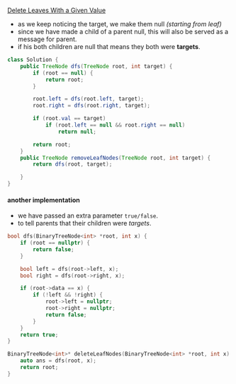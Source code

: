 [Delete Leaves With a Given Value](https://leetcode.com/problems/delete-leaves-with-a-given-value/)

- as we keep noticing the target, we make them null _(starting from leaf)_
- since we have made a child of a parent null, this will also be served as a message for parent.
- if his both children are null that means they both were **targets**.

```java
class Solution {
    public TreeNode dfs(TreeNode root, int target) {
        if (root == null) {
            return root;
        }

        root.left = dfs(root.left, target);
        root.right = dfs(root.right, target);

        if (root.val == target)
            if (root.left == null && root.right == null)
                return null;

        return root;
    }
    public TreeNode removeLeafNodes(TreeNode root, int target) {
        return dfs(root, target);

    }
}
```

#### another implementation

- we have passed an extra parameter `true/false`.
- to tell parents that their children were _targets_.

```cpp
bool dfs(BinaryTreeNode<int> *root, int x) {
    if (root == nullptr) {
        return false;
    }

    bool left = dfs(root->left, x);
    bool right = dfs(root->right, x);

    if (root->data == x) {
        if (!left && !right) {
            root->left = nullptr;
            root->right = nullptr;
            return false;
        }
    }
    return true;
}

BinaryTreeNode<int>* deleteLeafNodes(BinaryTreeNode<int> *root, int x) {
    auto ans = dfs(root, x);
    return root;
}
```
